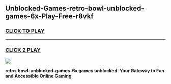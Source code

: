 
## Unblocked-Games-retro-bowl-unblocked-games-6x-Play-Free-r8vkf
<h3>
<a href="https://premium76.site?title=retro-bowl-unblocked-games-6x&ref=15A">CLICK TO PLAY</a></h3>
<hr>

<h3>
<a href="https://premium76.site?title=retro-bowl-unblocked-games-6x&ref=15A">CLICK 2 PLAY</a>
  
</h3>

<a href="https://premium76.site?title=retro-bowl-unblocked-games-6x&ref=15A"><img src="https://clearcache.store/games.png"></a>


**retro-bowl-unblocked-games-6x games unblocked: Your Gateway to Fun and Accessible Online Gaming**

